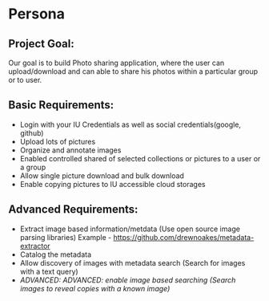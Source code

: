 # Persona
 <!-- # Spring 2021 Team:
   1) Xiao Xiong (the github account BrockDW and xixiong are both representing Xiao Xiong )
   2) Kenneth Zhang
   3) Saitheja Velmula
   4) Suresh Gunda
   -->

## Project Goal:
Our goal is to build Photo sharing application, where the user can upload/download and can able to share his photos within a particular group or to user.

## Basic Requirements:
* Login with your IU Credentials as well as social credentials(google, github)
* Upload lots of pictures
* Organize and annotate images
* Enabled controlled shared of selected collections or pictures to a user or a group
* Allow single picture download and bulk download
* Enable copying pictures to IU accessible cloud storages

## Advanced Requirements:
* Extract image based information/metdata (Use open source image parsing libraries) Example - https://github.com/drewnoakes/metadata-extractor
* Catalog the metadata
* Allow discovery of images with metadata search (Search for images with a text query)
* _ADVANCED: ADVANCED: enable image based searching (Search images to reveal copies with a known image)_


